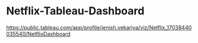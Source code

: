 # Netflix-Tableau-Dashboard
https://public.tableau.com/app/profile/jenish.vekariya/viz/Netflix_17038440035540/NetflixDashboard
